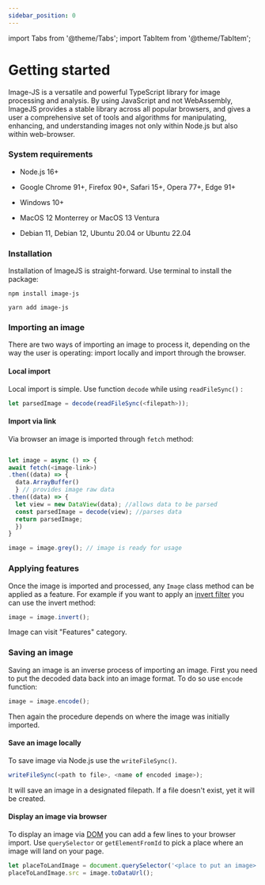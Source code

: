 ```yaml
---
sidebar_position: 0
---
```


import Tabs from '@theme/Tabs';
import TabItem from '@theme/TabItem';

# Getting started

Image-JS is a versatile and powerful TypeScript library for image processing and analysis. By using JavaScript and not WebAssembly, ImageJS provides a stable library across all popular browsers, and gives a user a comprehensive set of tools and algorithms for manipulating, enhancing, and understanding images not only within Node.js but also within web-browser.

### System requirements

- Node.js 16+

- Google Chrome 91+, Firefox 90+, Safari 15+, Opera 77+, Edge 91+

- Windows 10+

- MacOS 12 Monterrey or MacOS 13 Ventura

- Debian 11, Debian 12, Ubuntu 20.04 or Ubuntu 22.04

### Installation

Installation of ImageJS is straight-forward. Use terminal to install the package:

<Tabs>
<TabItem value="npm" label="npm" default>

```
npm install image-js
```

</TabItem>
<TabItem value="yarn" label="yarn">

```
yarn add image-js
```

</TabItem>
</Tabs>

### Importing an image

There are two ways of importing an image to process it, depending on the way the user is operating: import locally and import through the browser.

#### Local import

Local import is simple. Use function `decode` while using `readFileSync()` :

```ts
let parsedImage = decode(readFileSync(<filepath>));
```

#### Import via link

Via browser an image is imported through `fetch` method:

```ts

let image = async () => {
await fetch(<image-link>)
.then((data) => {
  data.ArrayBuffer()
  } // provides image raw data
.then((data) => {
  let view = new DataView(data); //allows data to be parsed
  const parsedImage = decode(view); //parses data
  return parsedImage;
  })
}

image = image.grey(); // image is ready for usage
```

### Applying features

Once the image is imported and processed, any `Image` class method can be applied as a feature. For example if you want to apply an [invert filter](/Features/Filters/Invert.md 'internal link on invert filter') you can use the invert method:

```ts
image = image.invert();
```

Image can visit "Features" category.

### Saving an image

Saving an image is an inverse process of importing an image.
First you need to put the decoded data back into an image format. To do so use `encode` function:

```ts
image = image.encode();
```

Then again the procedure depends on where the image was initially imported.

#### Save an image locally

To save image via Node.js use the `writeFileSync()`.

```ts
writeFileSync(<path to file>, <name of encoded image>);
```

It will save an image in a designated filepath. If a file doesn't exist, yet it will be created.

#### Display an image via browser

To display an image via [DOM](https://en.wikipedia.org/wiki/Document_Object_Model 'wikipedia link on dom') you can add a few lines to your browser import.
Use `querySelector` or `getElementFromId` to pick a place where an image will land on your page.

```ts
let placeToLandImage = document.querySelector('<place to put an image>');
placeToLandImage.src = image.toDataUrl();
```
